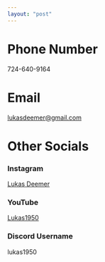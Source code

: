 ```yaml
---
layout: "post"
---
```

# Phone Number
724-640-9164

# Email
lukasdeemer@gmail.com

# Other Socials
### Instagram
[Lukas Deemer](https://www.instagram.com/mixer_lukas1950/)

### YouTube
[Lukas1950](https://www.youtube.com/@Lukas1950/videos)

### Discord Username
lukas1950